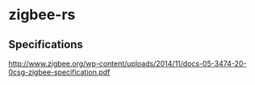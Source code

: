 # zigbee-rs

## Specifications

http://www.zigbee.org/wp-content/uploads/2014/11/docs-05-3474-20-0csg-zigbee-specification.pdf
